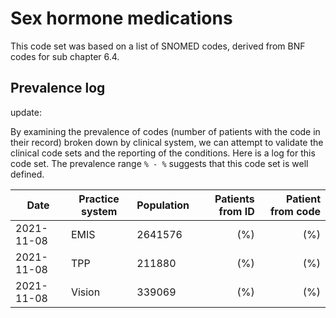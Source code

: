 # Sex hormone medications

This code set was based on a list of SNOMED codes, derived from BNF codes for sub chapter 6.4.

## Prevalence log

update:

By examining the prevalence of codes (number of patients with the code in their record) broken down by clinical system, we can attempt to validate the clinical code sets and the reporting of the conditions. Here is a log for this code set. The prevalence range `% - %` suggests that this code set is well defined.

| Date       | Practice system | Population | Patients from ID | Patient from code |
| ---------- | --------------- | ---------- | ---------------: | ----------------: |
| 2021-11-08 | EMIS            | 2641576    |   (%) |    (%) |
| 2021-11-08 | TPP             |  211880    |    (%) |     (%) |
| 2021-11-08 | Vision          |  339069    |   (%) |    (%) |
